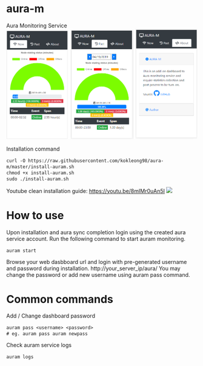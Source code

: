 # aura-m
Aura Monitoring Service
![alt text](https://raw.githubusercontent.com/kokleong98/aura-m/master/docs/panel-design.png)

Installation command
```
curl -O https://raw.githubusercontent.com/kokleong98/aura-m/master/install-auram.sh
chmod +x install-auram.sh
sudo ./install-auram.sh
```

Youtube clean installation guide:
https://youtu.be/8mIMr0uAn5I
[![](http://img.youtube.com/vi/8mIMr0uAn5I/0.jpg)](http://www.youtube.com/watch?v=8mIMr0uAn5I "AURA-M")

# How to use
Upon installation and aura sync completion login using the created aura service account.
Run the following command to start auram monitoring.
```
auram start
```
Browse your web dasbboard url and login with pre-generated username and password during installation.
http://your_server_ip/aura/
You may change the password or add new username using auram pass command.

# Common commands
Add / Change dashboard password
```
auram pass <username> <password>
# eg. auram pass auram newpass
```
Check auram service logs
```
auram logs
```
